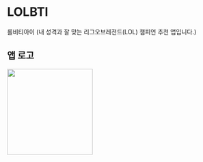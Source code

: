 # LOLBTI
롤비티아이 (내 성격과 잘 맞는 리그오브레전드(LOL) 챔피언 추천 앱입니다.)

## 앱 로고
<img src="https://user-images.githubusercontent.com/76798309/174352738-15883b96-8474-40bf-98b3-4c3ab9306671.png" width="200" height="200"/>

